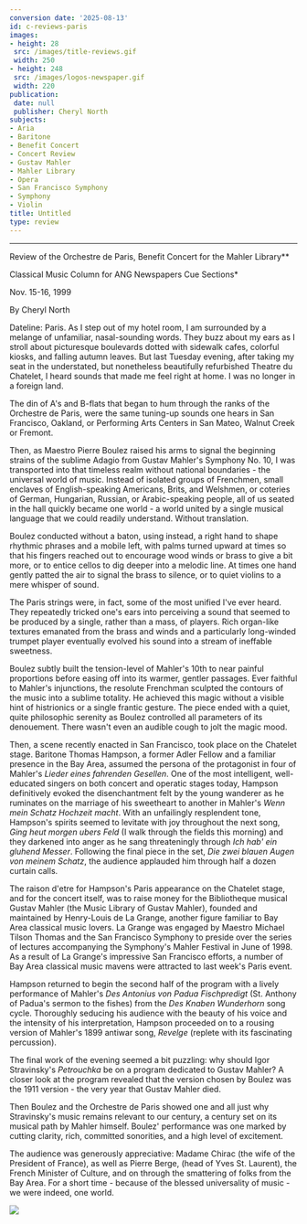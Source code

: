```yaml
---
conversion date: '2025-08-13'
id: c-reviews-paris
images:
- height: 28
 src: /images/title-reviews.gif
 width: 250
- height: 248
 src: /images/logos-newspaper.gif
 width: 220
publication:
 date: null
 publisher: Cheryl North
subjects:
- Aria
- Baritone
- Benefit Concert
- Concert Review
- Gustav Mahler
- Mahler Library
- Opera
- San Francisco Symphony
- Symphony
- Violin
title: Untitled
type: review
---
```


***

Review of the Orchestre de Paris, Benefit Concert for the Mahler Library**

Classical Music Column for ANG Newspapers Cue Sections*

Nov. 15-16, 1999

By Cheryl North

 Dateline: Paris. As I step out of my hotel room, I am surrounded by a melange of unfamiliar, nasal-sounding words. They buzz about my ears as I stroll about picturesque boulevards dotted with sidewalk cafes, colorful kiosks, and falling autumn leaves. But last Tuesday evening, after taking my seat in the understated, but nonetheless beautifully refurbished Theatre du Chatelet, I heard sounds that made me feel right at home. I was no longer in a foreign land.

 The din of A's and B-flats that began to hum through the ranks of the Orchestre de Paris, were the same tuning-up sounds one hears in San Francisco, Oakland, or Performing Arts Centers in San Mateo, Walnut Creek or Fremont.

 Then, as Maestro Pierre Boulez raised his arms to signal the beginning strains of the sublime Adagio from Gustav Mahler's Symphony No. 10, I was transported into that timeless realm without national boundaries - the universal world of music. Instead of isolated groups of Frenchmen, small enclaves of English-speaking Americans, Brits, and Welshmen, or coteries of German, Hungarian, Russian, or Arabic-speaking people, all of us seated in the hall quickly became one world - a world united by a single musical language that we could readily understand. Without translation.

 Boulez conducted without a baton, using instead, a right hand to shape rhythmic phrases and a mobile left, with palms turned upward at times so that his fingers reached out to encourage wood winds or brass to give a bit more, or to entice cellos to dig deeper into a melodic line. At times one hand gently patted the air to signal the brass to silence, or to quiet violins to a mere whisper of sound.

 The Paris strings were, in fact, some of the most unified I've ever heard. They repeatedly tricked one's ears into perceiving a sound that seemed to be produced by a single, rather than a mass, of players. Rich organ-like textures emanated from the brass and winds and a particularly long-winded trumpet player eventually evolved his sound into a stream of ineffable sweetness.

 Boulez subtly built the tension-level of Mahler's 10th to near painful proportions before easing off into its warmer, gentler passages. Ever faithful to Mahler's injunctions, the resolute Frenchman sculpted the contours of the music into a sublime totality. He achieved this magic without a visible hint of histrionics or a single frantic gesture. The piece ended with a quiet, quite philosophic serenity as Boulez controlled all parameters of its denouement. There wasn't even an audible cough to jolt the magic mood.

 Then, a scene recently enacted in San Francisco, took place on the Chatelet stage. Baritone Thomas Hampson, a former Adler Fellow and a familiar presence in the Bay Area, assumed the persona of the protagonist in four of Mahler's *Lieder eines fahrenden Gesellen*. One of the most intelligent, well-educated singers on both concert and operatic stages today, Hampson definitively evoked the disenchantment felt by the young wanderer as he ruminates on the marriage of his sweetheart to another in Mahler's *Wenn mein Schatz Hochzeit macht*. With an unfailingly resplendent tone, Hampson's spirits seemed to levitate with joy throughout the next song, *Ging heut morgen ubers Feld* (I walk through the fields this morning) and they darkened into anger as he sang threateningly through *Ich hab' ein gluhend Messer*. Following the final piece in the set, *Die zwei blauen Augen von meinem Schatz*, the audience applauded him through half a dozen curtain calls.

 The raison d'etre for Hampson's Paris appearance on the Chatelet stage, and for the concert itself, was to raise money for the Bibliotheque musical Gustav Mahler (the Music Library of Gustav Mahler), founded and maintained by Henry-Louis de La Grange, another figure familiar to Bay Area classical music lovers. La Grange was engaged by Maestro Michael Tilson Thomas and the San Francisco Symphony to preside over the series of lectures accompanying the Symphony's Mahler Festival in June of 1998. As a result of La Grange's impressive San Francisco efforts, a number of Bay Area classical music mavens were attracted to last week's Paris event.

 Hampson returned to begin the second half of the program with a lively performance of Mahler's *Des Antonius von Padua Fischpredigt* (St. Anthony of Padua's sermon to the fishes) from the *Des Knaben Wunderhorn* song cycle. Thoroughly seducing his audience with the beauty of his voice and the intensity of his interpretation, Hampson proceeded on to a rousing version of Mahler's 1899 antiwar song, *Revelge* (replete with its fascinating percussion).

 The final work of the evening seemed a bit puzzling: why should Igor Stravinsky's *Petrouchka* be on a program dedicated to Gustav Mahler? A closer look at the program revealed that the version chosen by Boulez was the 1911 version - the very year that Gustav Mahler died.

 Then Boulez and the Orchestre de Paris showed one and all just why Stravinsky's music remains relevant to our century, a century set on its musical path by Mahler himself. Boulez' performance was one marked by cutting clarity, rich, committed sonorities, and a high level of excitement.

 The audience was generously appreciative: Madame Chirac (the wife of the President of France), as well as Pierre Berge, (head of Yves St. Laurent), the French Minister of Culture, and on through the smattering of folks from the Bay Area. For a short time - because of the blessed universality of music - we were indeed, one world.

![](/images/logos-newspaper.gif)

